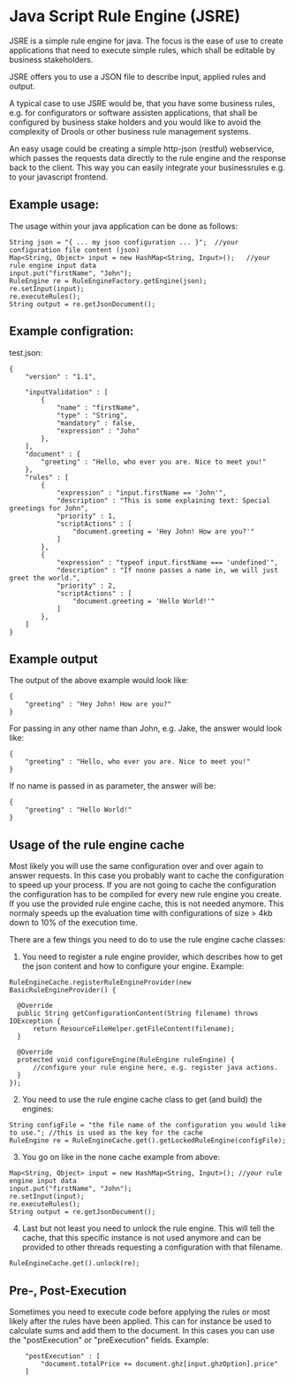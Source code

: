 # Java Script Rule Engine (JSRE)

JSRE is a simple rule engine for java. The focus is the ease of use to create applications 
that need to execute simple rules, which shall be editable by business stakeholders.

JSRE offers you to use a JSON file to describe input, applied rules and output.

A typical case to use JSRE would be, that you have some business rules, e.g. for configurators
or software assisten applications, that shall be configured by business stake holders
and you would like to avoid the complexity of Drools or other business rule management systems.

An easy usage could be creating a simple http-json (restful) webservice, which passes
the requests data directly to the rule engine and the response back to the client.
This way you can easily integrate your businessrules e.g. to your javascript frontend.


## Example usage:
The usage within your java application can be done as follows:

```
String json = "{ ... my json configuration ... }";	//your configuration file content (json)
Map<String, Object> input = new HashMap<String, Input>();	//your rule engine input data
input.put("firstName", "John");
RuleEngine re = RuleEngineFactory.getEngine(json);
re.setInput(input);
re.executeRules();
String output = re.getJsonDocument();
```

## Example configration:

test.json:
```
{
	"version" : "1.1",
	
	"inputValidation" : [
		{
			"name" : "firstName",
			"type" : "String",
			"mandatory" : false,
			"expression" : "John"
		},
	],
	"document" : {
		"greeting" : "Hello, who ever you are. Nice to meet you!"
	},
	"rules" : [
		{
			"expression" : "input.firstName == 'John'",
			"description" : "This is some explaining text: Special greetings for John",
			"priority" : 1,
			"scriptActions" : [
				"document.greeting = 'Hey John! How are you?'"
			]
		},
		{
			"expression" : "typeof input.firstName === 'undefined'",
			"description" : "If noone passes a name in, we will just greet the world.",
			"priority" : 2,
			"scriptActions" : [
				"document.greeting = 'Hello World!'"
			]
		},
	]
}
```

## Example output
The output of the above example would look like:
```
{
	"greeting" : "Hey John! How are you?"
}
```
For passing in any other name than John, e.g. Jake, the answer would look like:
```
{
	"greeting" : "Hello, who ever you are. Nice to meet you!"
}
```
If no name is passed in as parameter, the answer will be:
```
{
	"greeting" : "Hello World!"
}
```


## Usage of the rule engine cache

Most likely you will use the same configuration over and over again to answer requests. 
In this case you probably want to cache the configuration to speed up your process.
If you are not going to cache the configuration the configuration has to be compiled
for every new rule engine you create. If you use the provided rule engine cache,
this is not needed anymore. This normaly speeds up the evaluation time with configurations
of size > 4kb down to 10% of the execution time.

There are a few things you need to do to use the rule engine cache classes:

1. You need to register a rule engine provider, which describes how to get the json content
and how to configure your engine.
Example:

  ```
  RuleEngineCache.registerRuleEngineProvider(new BasicRuleEngineProvider() {

	@Override
	public String getConfigurationContent(String filename) throws IOException {
		return ResourceFileHelper.getFileContent(filename);
	}

	@Override
	protected void configureEngine(RuleEngine ruleEngine) {
		//configure your rule engine here, e.g. register java actions. 
	}
  });
  ```
  
2. You need to use the rule engine cache class to get (and build) the engines:
  
  ```
  String configFile = "the file name of the configuration you would like to use."; //this is used as the key for the cache
  RuleEngine re = RuleEngineCache.get().getLockedRuleEngine(configFile);
  ```
  
3. You go on like in the none cache example from above:
  
  ```
  Map<String, Object> input = new HashMap<String, Input>();	//your rule engine input data
  input.put("firstName", "John");
  re.setInput(input);
  re.executeRules();
  String output = re.getJsonDocument();
  ```

4. Last but not least you need to unlock the rule engine. This will tell the cache,
that this specific instance is not used anymore and can be provided to other threads
requesting a configuration with that filename.

  ```
  RuleEngineCache.get().unlock(re);
  ```

## Pre-, Post-Execution
Sometimes you need to execute code before applying the rules or most likely after the rules have been applied.
This can for instance be used to calculate sums and add them to the document.
In this cases you can use the "postExecution" or "preExecution" fields.
Example:
```
	"postExecution" : [
		"document.totalPrice += document.ghz[input.ghzOption].price"
	]
```

